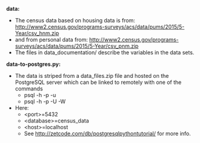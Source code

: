 **data:** 
* The census data based on housing data is from:
    http://www2.census.gov/programs-surveys/acs/data/pums/2015/5-Year/csv_hnm.zip
* and from personal data from:
    http://www2.census.gov/programs-surveys/acs/data/pums/2015/5-Year/csv_pnm.zip
* The files in data_documentation/ describe the variables in the data sets.

**data-to-postgres.py:**
* The data is striped from a data_files.zip file and hosted on the PostgreSQL server which can be linked to remotely with one of the commands
  * psql -h <host> -p <port> -u <database>
  * psql -h <host> -p <port> -U <username> -W <password> <database>
* Here: 
  * \<port\>=5432 
  * \<database\>=census_data
  * \<host\>=localhost
  * See http://zetcode.com/db/postgresqlpythontutorial/ for more info.
                  
            
